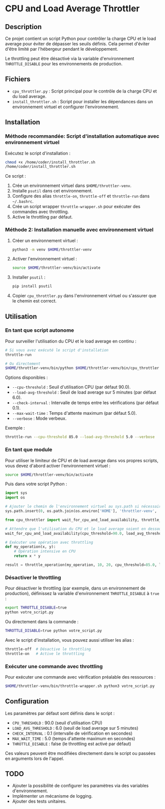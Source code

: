 # CPU and Load Average Throttler

## Description

Ce projet contient un script Python pour contrôler la charge CPU et le load average pour éviter de dépasser les seuils définis. Cela permet d'éviter d'être limité par l'hébergeur pendant le développement.

Le throttling peut être désactivé via la variable d'environnement `THROTTLE_DISABLE` pour les environnements de production.

## Fichiers

- `cpu_throttler.py` : Script principal pour le contrôle de la charge CPU et du load average.
- `install_throttler.sh` : Script pour installer les dépendances dans un environnement virtuel et configurer l'environnement.

## Installation

### Méthode recommandée: Script d'installation automatique avec environnement virtuel

Exécutez le script d'installation :

```bash
chmod +x /home/coder/install_throttler.sh
/home/coder/install_throttler.sh
```

Ce script :
1. Crée un environnement virtuel dans `$HOME/throttler-venv`.
2. Installe `psutil` dans cet environnement.
3. Configure des alias `throttle-on`, `throttle-off` et `throttle-run` dans `~/.bashrc`.
4. Crée un script wrapper `throttle-wrapper.sh` pour exécuter des commandes avec throttling.
5. Active le throttling par défaut.

### Méthode 2: Installation manuelle avec environnement virtuel

1.  Créer un environnement virtuel :

    ```bash
    python3 -m venv $HOME/throttler-venv
    ```

2.  Activer l'environnement virtuel :

    ```bash
    source $HOME/throttler-venv/bin/activate
    ```

3.  Installer `psutil` :

    ```bash
    pip install psutil
    ```

4.  Copier `cpu_throttler.py` dans l'environnement virtuel ou s'assurer que le chemin est correct.

## Utilisation

### En tant que script autonome

Pour surveiller l'utilisation du CPU et le load average en continu :

```bash
# Si vous avez exécuté le script d'installation
throttle-run

# Ou directement
$HOME/throttler-venv/bin/python $HOME/throttler-venv/bin/cpu_throttler.py
```

Options disponibles :

- `--cpu-threshold` : Seuil d'utilisation CPU (par défaut 90.0).
- `--load-avg-threshold` : Seuil de load average sur 5 minutes (par défaut 6.0).
- `--check-interval` : Intervalle de temps entre les vérifications (par défaut 0.1).
- `--max-wait-time` : Temps d'attente maximum (par défaut 5.0).
- `--verbose` : Mode verbeux.

Exemple :

```bash
throttle-run --cpu-threshold 85.0 --load-avg-threshold 5.0 --verbose
```

### En tant que module

Pour utiliser le limiteur de CPU et de load average dans vos propres scripts, vous devez d'abord activer l'environnement virtuel :

```bash
source $HOME/throttler-venv/bin/activate
```

Puis dans votre script Python :

```python
import sys
import os

# Ajouter le chemin de l'environnement virtuel au sys.path si nécessaire
sys.path.insert(0, os.path.join(os.environ['HOME'], 'throttler-venv', 'bin'))

from cpu_throttler import wait_for_cpu_and_load_availability, throttle_operation

# Attendre que l'utilisation du CPU et le load average soient en dessous des seuils
wait_for_cpu_and_load_availability(cpu_threshold=90.0, load_avg_threshold=6.0, verbose=True)

# Exécuter une opération avec throttling
def my_operation(x, y):
    # Opération intensive en CPU
    return x * y

result = throttle_operation(my_operation, 10, 20, cpu_threshold=85.0, load_avg_threshold=5.0, verbose=True)
```

### Désactiver le throttling

Pour désactiver le throttling (par exemple, dans un environnement de production), définissez la variable d'environnement `THROTTLE_DISABLE` à `true` :

```bash
export THROTTLE_DISABLE=true
python votre_script.py
```

Ou directement dans la commande :

```bash
THROTTLE_DISABLE=true python votre_script.py
```

Avec le script d'installation, vous pouvez aussi utiliser les alias :

```bash
throttle-off  # Désactive le throttling
throttle-on   # Active le throttling
```

### Exécuter une commande avec throttling

Pour exécuter une commande avec vérification préalable des ressources :

```bash
$HOME/throttler-venv/bin/throttle-wrapper.sh python3 votre_script.py
```

## Configuration

Les paramètres par défaut sont définis dans le script :

- `CPU_THRESHOLD` : 90.0 (seuil d'utilisation CPU)
- `LOAD_AVG_THRESHOLD` : 6.0 (seuil de load average sur 5 minutes)
- `CHECK_INTERVAL` : 0.1 (intervalle de vérification en secondes)
- `MAX_WAIT_TIME` : 5.0 (temps d'attente maximum en secondes)
- `THROTTLE_DISABLE` : false (le throttling est activé par défaut)

Ces valeurs peuvent être modifiées directement dans le script ou passées en arguments lors de l'appel.

## TODO

- Ajouter la possibilité de configurer les paramètres via des variables d'environnement.
- Implémenter un mécanisme de logging.
- Ajouter des tests unitaires.
